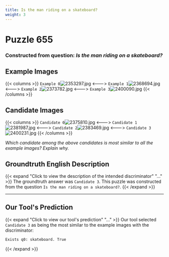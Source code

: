 ```yaml
---
title: Is the man riding on a skateboard?
weight: 3
---
```


# Puzzle 655
### Constructed from question: _Is the man riding on a skateboard?_


## Example Images
{{< columns >}}
`Example 0`![2353297.jpg](/gqa_images/2353297.jpg)
<--->
`Example 1`![2368694.jpg](/gqa_images/2368694.jpg)
<--->
`Example 2`![2373782.jpg](/gqa_images/2373782.jpg)
<--->
`Example 3`![2400090.jpg](/gqa_images/2400090.jpg)
{{< /columns >}}

## Candidate Images
{{< columns >}}
`Candidate 0`![2375810.jpg](/gqa_images/2375810.jpg)
<--->
`Candidate 1`![2381987.jpg](/gqa_images/2381987.jpg)
<--->
`Candidate 2`![2383469.jpg](/gqa_images/2383469.jpg)
<--->
`Candidate 3`![2400231.jpg](/gqa_images/2400231.jpg)
{{< /columns >}}

*Which candidate among the above candidates is most similar to all the example images? Explain why.*

## Groundtruth English Description

{{< expand "Click to view the description of the intended discriminator" "..." >}}
The groundtruth answer was `Candidate 3`. This puzzle was constructed from the question `Is the man riding on a skateboard?`.
{{< /expand >}}

---

## Our Tool's Prediction

{{< expand "Click to view our tool's prediction" "..." >}}
Our tool selected `Candidate 3` as being the most similar to the example images with the discriminator:
```plaintext
Exists q0: skateboard. True
```
{{< /expand >}}
